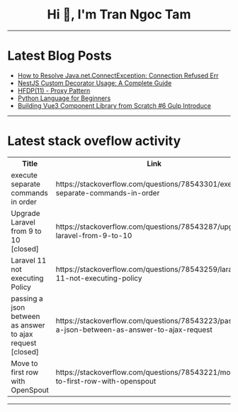<h1 align="center">Hi 👋, I'm Tran Ngoc Tam</h1>

---

# Latest Blog Posts 
<!-- BLOG-POST-LIST:START -->
- [How to Resolve Java.net.ConnectException: Connection Refused Err](https://dev.to/markwilliams21/how-to-resolve-javanetconnectexception-connection-refused-err-21k3)
- [NestJS Custom Decorator Usage: A Complete Guide](https://dev.to/jeena_alfredo_b9f53a2a784/nestjs-custom-decorator-usage-a-complete-guide-46ij)
- [HFDP&lpar;11&rpar; - Proxy Pattern](https://dev.to/jzfrank/hfdp11-proxy-pattern-4ef8)
- [Python Language for Beginners](https://dev.to/aisha_javed_2423b548aa1e9/python-language-for-beginners-3gpi)
- [Building Vue3 Component Library from Scratch #6 Gulp Introduce](https://dev.to/markliu2013/building-vue3-component-library-from-scratch-6-gulp-introduce-3o4f)
<!-- BLOG-POST-LIST:END -->

---

# Latest stack oveflow activity
<table>
  <tr><th>Title</th><th>Link</th></tr>
  <!-- STACKOVERFLOW:START --><tr><td>execute separate commands in order</td><td>https://stackoverflow.com/questions/78543301/execute-separate-commands-in-order</td></tr><tr><td>Upgrade Laravel from 9 to 10 [closed]</td><td>https://stackoverflow.com/questions/78543287/upgrade-laravel-from-9-to-10</td></tr><tr><td>Laravel 11 not executing Policy</td><td>https://stackoverflow.com/questions/78543259/laravel-11-not-executing-policy</td></tr><tr><td>passing a json between as answer to ajax request [closed]</td><td>https://stackoverflow.com/questions/78543223/passing-a-json-between-as-answer-to-ajax-request</td></tr><tr><td>Move to first row with OpenSpout</td><td>https://stackoverflow.com/questions/78543221/move-to-first-row-with-openspout</td></tr><!-- STACKOVERFLOW:END -->
</table>

---


